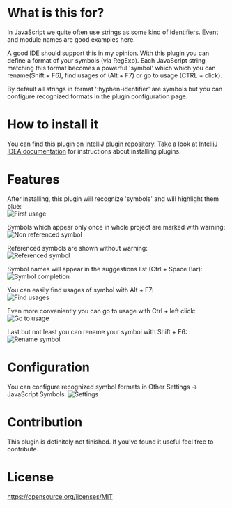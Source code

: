 # What is this for?

In JavaScript we quite often use strings as some kind of identifiers. Event and module names are good examples here.
 
A good IDE should support this in my opinion. With this plugin you can define a format of your
 symbols (via RegExp). Each JavaScript string matching this format becomes a powerful 'symbol' which 
 which you can rename(Shift + F6), find usages of (Alt + F7) or go to usage (CTRL + click).
 
By default all strings in format ':hyphen-identifier' are symbols but you can configure 
recognized formats in the plugin configuration page.
  
# How to install it
You can find this plugin on [IntelliJ plugin repository](https://plugins.jetbrains.com/plugin/8168). 
Take a look at [IntelliJ IDEA documentation](https://www.jetbrains.com/idea/help/installing-updating-and-uninstalling-repository-plugins.html) 
for instructions about installing plugins. 
 
# Features
After installing, this plugin will recognize 'symbols' and will highlight them blue:  
![First usage](https://raw.githubusercontent.com/ziolko/intellij-javascript-symbols/master/images/first-usage.png)

Symbols which appear only once in whole project are marked with warning:  
![Non referenced symbol](https://raw.githubusercontent.com/ziolko/intellij-javascript-symbols/master/images/not-referenced.png)

Referenced symbols are shown without warning:  
![Referenced symbol](https://raw.githubusercontent.com/ziolko/intellij-javascript-symbols/master/images/referenced-symbol.png)

Symbol names will appear in the suggestions list (Ctrl + Space Bar):  
![Symbol completion](https://raw.githubusercontent.com/ziolko/intellij-javascript-symbols/master/images/completion.png)

You can easily find usages of symbol with Alt + F7:  
![Find usages](https://raw.githubusercontent.com/ziolko/intellij-javascript-symbols/master/images/find-usage.png)

Even more conveniently you can go to usage with Ctrl + left click:
![Go to usage](https://raw.githubusercontent.com/ziolko/intellij-javascript-symbols/master/images/go-to-usage.png)

Last but not least you can rename your symbol with Shift + F6:  
![Rename symbol](https://raw.githubusercontent.com/ziolko/intellij-javascript-symbols/master/images/refactor.png)

# Configuration
You can configure recognized symbol formats in Other Settings -> JavaScript Symbols.
![Settings](https://raw.githubusercontent.com/ziolko/intellij-javascript-symbols/master/images/settings.png)

# Contribution
This plugin is definitely not finished. If you've found it useful feel free to contribute. 

# License
https://opensource.org/licenses/MIT